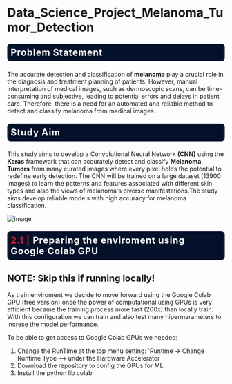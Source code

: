# Data_Science_Project_Melanoma_Tumor_Detection


<div style="color:white;display:fill;border-radius:8px;
            background-color:#03112A;font-size:150%;
            letter-spacing:1.0px;background-image: url(https://i.imgur.com/GVd0La1.png)">
    <p style="padding: 8px;color:white;"><b><b><span style='color:#e61227'></span></b> Problem Statement</b></p>
</div>

The accurate detection and classification of **melanoma** play a crucial role in the diagnosis and treatment planning of patients. However, manual interpretation of medical images, such as dermoscopic scans, can be time-consuming and subjective, leading to potential errors and delays in patient care. Therefore, there is a need for an automated and reliable method to detect and classify melanoma from medical images.

<div style="color:white;display:fill;border-radius:8px;
            background-color:#03112A;font-size:150%;
            letter-spacing:1.0px;background-image: url(https://i.imgur.com/GVd0La1.png)">
    <p style="padding: 8px;color:white;"><b><b><span style='color:#e61227'></span></b> Study Aim</b></p>
</div>

This study aims to develop a Convolutional Neural Network **(CNN)** using the **Keras** framework that can accurately detect and classify **Melanoma Tumors** from many curated images where every pixel holds the potential to redefine early detection. The CNN will be trained on a large dataset (13900 images) to learn the patterns and features associated with different skin types and also the views of melanoma's diverse manifestations.The study aims develop reliable models with high accuracy for melanoma classification.

![image](https://github.com/user-attachments/assets/1c2e1d60-6c96-43c3-8c0f-7e34ec843847)




<div style="color:white;display:fill;border-radius:8px;
            background-color:#03112A;font-size:150%;
            letter-spacing:1.0px;background-image: url(https://i.imgur.com/GVd0La1.png)">
    <p style="padding: 8px;color:white;"><b><b><span style='color:#e61227'>2.1 |</span></b> Preparing the enviroment using Google Colab GPU</b></p>
</div>

<h2> NOTE: Skip this if running locally! </h2>

As train enviroment we decide to move forward using the Google Colab GPU (free version) once the power of computational using GPUs is very efficient became the training process more fast (200x) than locally train. With this configuration we can train and also test many hipermarameters to increse the model performance.

To be able to get access to Google Colab GPUs we needed:

1. Change the RunTime at the top menu setting: 'Runtime -> Change Runtime Type --> under the Hardware Accelerator
2. Download the repository to config the GPUs for ML
3. Install the python lib colab


